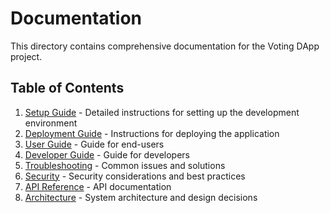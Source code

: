 # Documentation

This directory contains comprehensive documentation for the Voting DApp project.

## Table of Contents

1. [Setup Guide](setup.md) - Detailed instructions for setting up the development environment
2. [Deployment Guide](deployment.md) - Instructions for deploying the application
3. [User Guide](user-guide.md) - Guide for end-users
4. [Developer Guide](developer-guide.md) - Guide for developers
5. [Troubleshooting](troubleshooting.md) - Common issues and solutions
6. [Security](security.md) - Security considerations and best practices
7. [API Reference](api.md) - API documentation
8. [Architecture](architecture.md) - System architecture and design decisions 